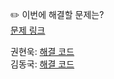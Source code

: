 ✏️ 이번에 해결할 문제는? <br>
[문제 링크](https://www.acmicpc.net/problem/1874)

권현욱: [해결 코드]() <br>
김동국: [해결 코드]() <br>
